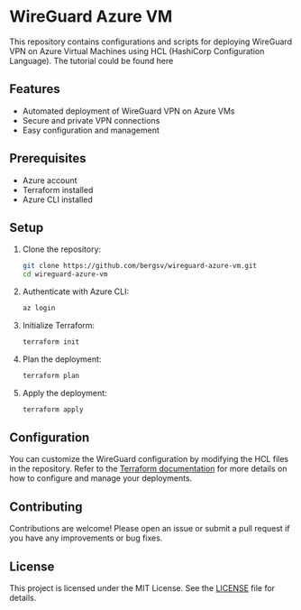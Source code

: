 # WireGuard Azure VM

This repository contains configurations and scripts for deploying WireGuard VPN on Azure Virtual Machines using HCL (HashiCorp Configuration Language).
The tutorial could be found here 

## Features

- Automated deployment of WireGuard VPN on Azure VMs
- Secure and private VPN connections
- Easy configuration and management

## Prerequisites

- Azure account
- Terraform installed
- Azure CLI installed

## Setup

1. Clone the repository:
   ```bash
   git clone https://github.com/bergsv/wireguard-azure-vm.git
   cd wireguard-azure-vm
   ```

2. Authenticate with Azure CLI:
   ```bash
   az login
   ```

3. Initialize Terraform:
   ```bash
   terraform init
   ```

4. Plan the deployment:
   ```bash
   terraform plan
   ```

5. Apply the deployment:
   ```bash
   terraform apply
   ```

## Configuration

You can customize the WireGuard configuration by modifying the HCL files in the repository. Refer to the [Terraform documentation](https://www.terraform.io/docs/) for more details on how to configure and manage your deployments.

## Contributing

Contributions are welcome! Please open an issue or submit a pull request if you have any improvements or bug fixes.

## License

This project is licensed under the MIT License. See the [LICENSE](LICENSE) file for details.

